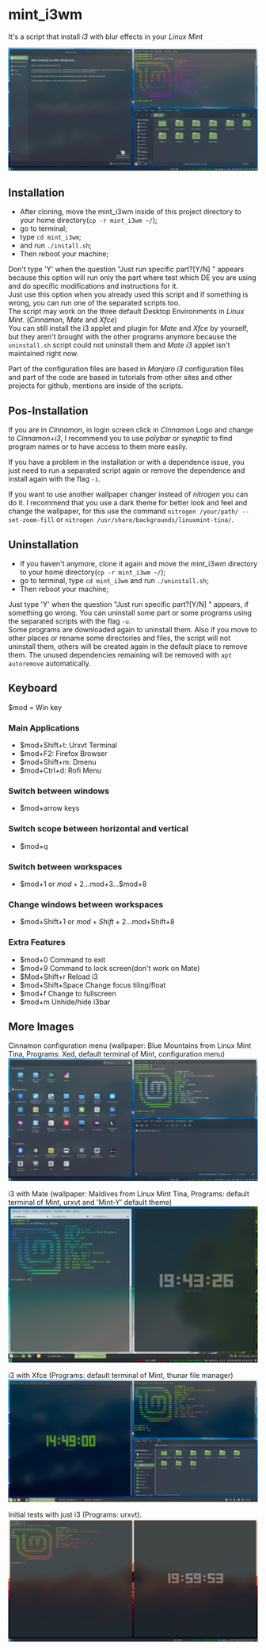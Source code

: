 # mint_i3wm
It's a script that install _i3_ with blur effects in your _Linux Mint_

![Cinnamon](cinnamon.jpg)

## Installation

* After cloning, move the mint_i3wm inside of this project directory to your home directory(`cp -r mint_i3wm ~/`);
* go to terminal;
* type `cd mint_i3wm`; 
* and run `./install.sh`;
* Then reboot your machine;

Don't type 'Y' when the question "Just run specific part?[Y/N] " appears because this option will run only the part where test which DE you are using and do specific modifications and instructions for it. \
Just use this option when you already used this script and if something is wrong, you can run one of the separated scripts too. \
The script may work on the three default Desktop Environments in _Linux Mint_. (_Cinnamon_, _Mate_ and _Xfce_) \
You can still install the i3 applet and plugin for _Mate_ and _Xfce_ by yourself, but they aren't brought with the other programs anymore because the `uninstall.sh` script could not uninstall them and _Mate_ _i3_ applet isn't maintained right now.

Part of the configuration files are based in _Manjaro i3_ configuration files and part of the code are based in tutorials from other sites and other projects for github, mentions are inside of the scripts.

## Pos-Installation

If you are in _Cinnamon_, in login screen click in _Cinnamon_ Logo and change to _Cinnamon+i3_, I recommend you to use _polybar_ or _synaptic_ to find program names or to have access to them more easily.

If you have a problem in the installation or with a dependence issue, you just need to run a separated script again or remove the dependence and install again with the flag `-i`. 

If you want to use another wallpaper changer instead of _nitrogen_ you can do it. I recommend that you use a dark theme for better look and feel and change the wallpaper, for this use the command `nitrogen /your/path/ --set-zoom-fill` or `nitrogen /usr/share/backgrounds/linuxmint-tina/`.

## Uninstallation

* If you haven't anymore, clone it again and move the mint_i3wm directory to your home directory(`cp -r mint_i3wm ~/`);
* go to terminal, type `cd mint_i3wm` and run `./uninstall.sh`;
* Then reboot your machine;

Just type 'Y' when the question "Just run specific part?[Y/N] " appears, if something go wrong. You can uninstall some part or some programs using the separated scripts with the flag `-u`. \
Some programs are downloaded again to uninstall them. Also if you move to other places or rename some directories and files, the script will not uninstall them, others will be created again in the default place to remove them. The unused dependencies remaining will be removed with `apt autoremove` automatically.

## Keyboard
$mod = Win key
### Main Applications
* $mod+Shift+t: Urxvt Terminal
* $mod+F2: Firefox Browser
* $mod+Shift+m: Dmenu 
* $mod+Ctrl+d: Rofi Menu
### Switch between windows
* $mod+arrow keys
### Switch scope between horizontal and vertical
* $mod+q
### Switch between workspaces
* $mod+1 or $mod+2...$mod+3...$mod+8
### Change windows between workspaces
* $mod+Shift+1 or $mod+Shift+2...$mod+Shift+8
### Extra Features
* $mod+0 Command to exit
* $mod+9 Command to lock screen(don't work on Mate)
* $Mod+Shift+r Reload i3
* $mod+Shift+Space Change focus tiling/float
* $mod+f Change to fullscreen
* $mod+m Unhide/hide i3bar

## More Images

Cinnamon configuration menu (wallpaper: Blue Mountains from Linux Mint Tina, Programs: Xed, default terminal of Mint, configuration menu)
![Appearance](cinnamon-editor.jpg)

i3 with Mate (wallpaper: Maldives from Linux Mint Tina, Programs: default terminal of Mint, urxvt and 'Mint-Y' default theme)
![Mate](mate_i3.jpg)

i3 with Xfce (Programs: default terminal of Mint, thunar file manager)
![Xfce](i3xfce.jpg)

Initial tests with just i3 (Programs: urxvt).
![i3](i3.jpg)
